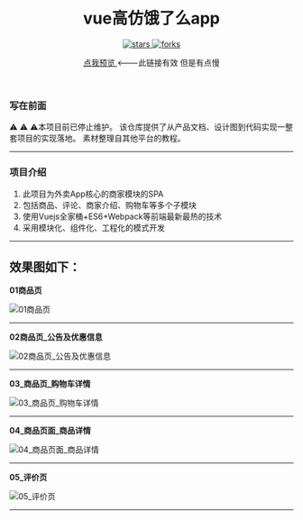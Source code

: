 <div align="center">
  <h1>
     vue高仿饿了么app
 </h1>
  <p>
    <a href="https://github.com/Deja-vuuu/vue-ele" target="_black">
      <img src="https://img.shields.io/github/stars/Deja-vuuu/vue-ele?color=%238aacf9&logo=github&style=flat-square" alt="stars" />
    </a>
    <a href="https://github.com/Deja-vuuu/vue-ele" target="_black">
      <img src="https://img.shields.io/github/forks/Deja-vuuu/vue-ele?color=%238aacf9&logo=npm&style=flat-square" alt="forks" />
    </a>
  </p>
  <p>
   <p> 
   <a href="https://Deja-vuuu.github.io/vue-ele/index.html#/goods" target="_black">
      点我预览
    </a>
    <span> <---此链接有效 但是有点慢</span>
  </p>
</div>

<br />

### 写在前面

 ⚠ ⚠ ⚠本项目前已停止维护。
 该仓库提供了从产品文档、设计图到代码实现一整套项目的实现落地。
 素材整理自其他平台的教程。
 
----------

### 项目介绍
 
 1. 此项目为外卖App核心的商家模块的SPA
 2. 包括商品、评论、商家介绍、购物车等多个子模块
 3. 使用Vuejs全家桶+ES6+Webpack等前端最新最热的技术	
 4. 采用模块化、组件化、工程化的模式开发 	
 	


----------
效果图如下：
----------
 
**01商品页**

![01商品页][3]


----------
**02商品页_公告及优惠信息**

![02商品页_公告及优惠信息][4]
  


----------
**03_商品页_购物车详情**

![03_商品页_购物车详情][5]

----------
**04_商品页面_商品详情**

![04_商品页面_商品详情][6]

----------

**05_评价页**  

![05_评价页][7]

----------


  
  


  [1]: https://img.shields.io/github/stars/Deja-vuuu/vue-ele?logo=github&style=social
  [2]: https://Deja-vuuu.github.io/vue-ele/index.html#/goods
  [3]: https://raw.githubusercontent.com/QAQXiYangYang/vue-ele/master/%E7%B4%A0%E6%9D%90%2B%E6%95%99%E7%A8%8B/%E5%A4%96%E5%8D%9601_%E5%95%86%E5%93%81%E9%A1%B5.jpg
  [4]: https://raw.githubusercontent.com/QAQXiYangYang/vue-ele/master/%E7%B4%A0%E6%9D%90+%E6%95%99%E7%A8%8B/%E5%A4%96%E5%8D%9602_%E5%95%86%E5%93%81%E9%A1%B5_%E5%85%AC%E5%91%8A%E5%8F%8A%E4%BC%98%E6%83%A0%E4%BF%A1%E6%81%AF.jpg
  [5]: https://raw.githubusercontent.com/QAQXiYangYang/vue-ele/master/%E7%B4%A0%E6%9D%90%2B%E6%95%99%E7%A8%8B/%E5%A4%96%E5%8D%9603_%E5%95%86%E5%93%81%E9%A1%B5_%E8%B4%AD%E7%89%A9%E8%BD%A6%E8%AF%A6%E6%83%85.jpg
  [6]: https://raw.githubusercontent.com/QAQXiYangYang/vue-ele/master/%E7%B4%A0%E6%9D%90+%E6%95%99%E7%A8%8B/%E5%A4%96%E5%8D%9604_%E5%95%86%E5%93%81%E9%A1%B5%E9%9D%A2_%E5%95%86%E5%93%81%E8%AF%A6%E6%83%85.jpg
  [7]: https://raw.githubusercontent.com/QAQXiYangYang/vue-ele/master/%E7%B4%A0%E6%9D%90+%E6%95%99%E7%A8%8B/%E5%A4%96%E5%8D%9605_%E8%AF%84%E4%BB%B7%E9%A1%B5.jpg
